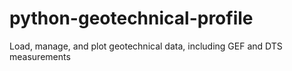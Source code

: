 # python-geotechnical-profile
Load, manage, and plot geotechnical data, including GEF and DTS measurements 
